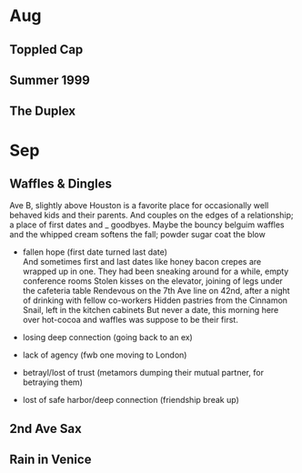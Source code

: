# Aug

## Toppled Cap
## Summer 1999
## The Duplex


# Sep

## Waffles & Dingles

Ave B, slightly above Houston is a favorite place
for occasionally well behaved kids and their parents.
And couples on the edges of a relationship; a place
of first dates and _ goodbyes.
Maybe the bouncy belguim waffles and the whipped cream
softens the fall; powder sugar coat the blow

- fallen hope  (first date turned last date)   
And sometimes first and last dates like honey bacon crepes are wrapped up in one.
They had been sneaking around for a while, empty conference rooms
Stolen kisses on the elevator, joining of legs under the cafeteria table
Rendevous on the 7th Ave line on 42nd, after a night of drinking with fellow co-workers
Hidden pastries from the Cinnamon Snail, left in the kitchen cabinets 
But never a date, this morning here over hot-cocoa and waffles was suppose to be their first.


- losing deep connection (going back to an ex)  
- lack of agency (fwb one moving to London)  
- betrayl/lost of trust (metamors dumping their mutual partner, for betraying them)    
- lost of safe harbor/deep connection  (friendship break up)  

## 2nd Ave Sax
## Rain in Venice
